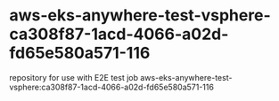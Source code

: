 # aws-eks-anywhere-test-vsphere-ca308f87-1acd-4066-a02d-fd65e580a571-116
repository for use with E2E test job aws-eks-anywhere-test-vsphere:ca308f87-1acd-4066-a02d-fd65e580a571-116

